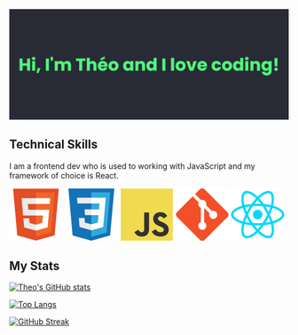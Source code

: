 <img src='https://raw.githubusercontent.com/daawascript/daawascript/main/banner.png' alt="Hi I'm Theo and I love coding!">

## Technical Skills

I am a frontend dev who is used to working with JavaScript and my framework of choice is React.

<img src="https://raw.githubusercontent.com/daawascript/daawascript/711ec936ce37f3a63b2ce068312f89fa74b595d0/img/HTML.svg"/>
<img src="https://raw.githubusercontent.com/daawascript/daawascript/711ec936ce37f3a63b2ce068312f89fa74b595d0/img/css.svg"/>
<img src="https://raw.githubusercontent.com/daawascript/daawascript/711ec936ce37f3a63b2ce068312f89fa74b595d0/img/JS.svg"/>
<img src="https://raw.githubusercontent.com/daawascript/daawascript/711ec936ce37f3a63b2ce068312f89fa74b595d0/img/git.svg" />
<img src="https://raw.githubusercontent.com/daawascript/daawascript/711ec936ce37f3a63b2ce068312f89fa74b595d0/img/react.svg" />
<img src>

## My Stats

[![Theo's GitHub stats](https://github-readme-stats.vercel.app/api?username=daawascript&count_private=true&show_icons=true&theme=dracula&include_all_commits&hide=issues,contribs&hide_border=true)](https://github.com/daawascript/github-readme-stats)

[![Top Langs](https://github-readme-stats.vercel.app/api/top-langs/?username=daawascript&theme=dracula&layout=compact&hide_border=true)](https://github.com/daawascript/github-readme-stats)

[![GitHub Streak](https://github-readme-streak-stats.herokuapp.com/?user=daawascript&theme=dracula&hide_border=true)](https://git.io/streak-stats)
